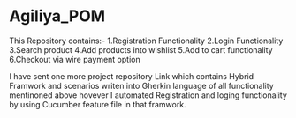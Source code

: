 # Agiliya_POM

This Repository contains:-
1.Registration Functionality
2.Login Functionality
3.Search product 
4.Add products into wishlist
5.Add to cart functionality
6.Checkout via wire payment option


I have sent one more project repository Link which contains Hybrid Framwork and scenarios writen into Gherkin language of all functionality mentinoned above hovever 
I automated Registration and loging functionality by using Cucumber feature file in that framwork.
